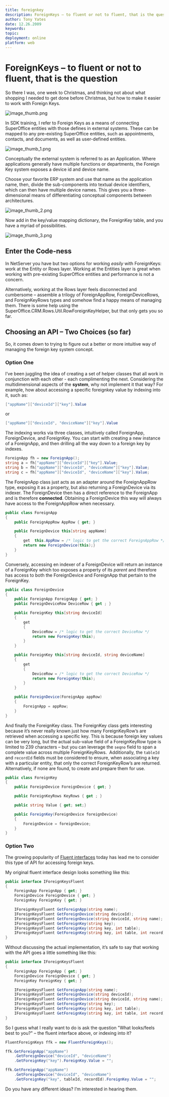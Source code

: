 ```yaml
---
title: foreignkey
description: ForeignKeys – to fluent or not to fluent, that is the question
author: Tony Yates
date: 12.26.2009
keywords:
topic:
deployment: online
platform: web
---
```


# ForeignKeys – to fluent or not to fluent, that is the question

So there I was, one week to Christmas, and thinking not about what shopping I needed to get done before Christmas, but how to make it easier to work with Foreign Keys.

![image_thumb.png][img1]

In SDK training, I refer to Foreign Keys as a means of connecting SuperOffice entities with those defines in external systems. These can be mapped to any pre-existing SuperOffice entities, such as appointments, contacts, and documents, as well as user-defined entities.

![image_thumb_1.png][img2]

Conceptually the external system is referred to as an Application. Where applications generally have multiple functions or departments, the Foreign Key system exposes a device id and device name.

Choose your favorite ERP system and use that name as the application name, then, divide the sub-components into textual device identifiers, which can then have multiple device names. This gives you a three-dimensional means of differentiating conceptual components between architectures.

![image_thumb_2.png][img3]

Now add in the key/value mapping dictionary, the ForeignKey table, and you have a myriad of possibilities.

![image_thumb_3.png][img4]

## Enter the Code-ness

In NetServer you have but two options for working *easily* with ForeignKeys: work at the Entity or Rows layer. Working at the Entities layer is great when working with pre-existing SuperOffice entities and performance is not a concern.

Alternatively, working at the Rows layer feels disconnected and cumbersome – assemble a trilogy of ForeignAppRow, ForeignDeviceRows, and ForeignKeyRows types and somehow find a happy means of managing them. There is some help using the SuperOffice.CRM.Rows.Util.RowForeignKeyHelper, but that only gets you so far.

## Choosing an API – Two Choices (so far)

So, it comes down to trying to figure out a better or more intuitive way of managing the foreign key system concept.

### Option One

I’ve been juggling the idea of creating a set of helper classes that all work in conjunction with each other - each complimenting the next. Considering the multidimensional aspects of the **system**, why not implement it that way? For example, how about accessing a specific foreignkey value by indexing into it, such as:

```csharp
["appName"]["deviceId"]["key"].Value
```

or

```csharp
["appName"]["deviceId", "deviceName"]["key"].Value
```

The indexing works via three classes, intuitively called ForeignApp, ForeignDevice, and ForeignKey. You can start with creating a new instance of a ForeignApp, and then drilling all the way down to a foreign key by indexes.

```csharp
ForeignApp fh = new ForeignApp();
string a = fh["appName"]["deviceId"]["key"].Value;
string b = fh["appName"]["deviceId", "deviceName"]["key"].Value;
string c = fh["appName"]["deviceId", "deviceName"]["key"].Value;
```

The ForeignApp class just acts as an adapter around the ForeignAppRow type, exposing it as a property, but also returning a ForeignDevice via its indexer. The ForeignDevice then has a direct reference to the ForeignApp and is therefore **connected**. Obtaining a ForeignDevice this way will always have access to the ForeignAppRow when necessary.

```csharp
public class ForeignApp
{
    public ForeignAppRow AppRow { get; }

    public ForeignDevice this[string appName]
    {
        get  this.AppRow = /* logic to get the correct ForeignAppRow */
        return new ForeignDevice(this);}
    }
}
```

Conversely, accessing en indexer of a ForeignDevice will return an instance of a ForeignKey which too exposes a property of its *parent* and therefore has access to both the ForeignDevice and ForeignApp that pertain to the ForeignKey.

```csharp
public class ForeignDevice
{
    public ForeignApp ForeignApp { get; }
    public ForeignDeviceRow DeviceRow { get ; }

    public ForeignKey this[string deviceId]
    {
        get
        {
            DeviceRow = /* logic to get the correct DeviceRow */
            return new ForeignKey(this);
        }
    }

    public ForeignKey this[string deviceId, string deviceName]
    {
        get
        {
            DeviceRow = /* logic to get the correct DeviceRow */
            return new ForeignKey(this);
        }
    }

    public ForeignDevice(ForeignApp appRow)
    {
        ForeignApp = appRow;
    }
}
```

And finally the ForeignKey class. The ForeignKey class gets interesting because it’s never really known just how many ForeignKeyRow’s are retrieved when accessing a specific key. This is because foreign key values can be very long, but the actual sub-value field of a ForeignKeyRow type is limited to 239 characters – but you can leverage the `seqno` field to span a complete value across multiple ForeignKeyRows.  Additionally, the `tableId` and `recordId` fields must be considered to ensure, when associating a key with a particular entity, that only the correct ForeignKeyRow’s are returned. Alternatively, if none are found, to create and prepare them for use.

```csharp
public class ForeignKey
{
    public ForeignDevice ForeignDevice { get; }

    public ForeignKeyRows KeyRows { get ; }

    public string Value { get; set;}

    public ForeignKey(ForeignDevice foreignDevice)
    {
        ForeignDevice = foreignDevice;
    }
}
```

### Option Two

The growing popularity of [Fluent interfaces][1] today has lead me to consider this type of API for accessing foreign keys.

My original fluent interface design looks something like this:

```csharp
public interface IForeignKeysFluent
{
    ForeignApp ForeignApp { get; }
    ForeignDevice ForeignDevice { get; }
    ForeignKey ForeignKey { get; }

    IForeignKeysFluent GetForeignApp(string name);
    IForeignKeysFluent GetForeignDevice(string deviceId);
    IForeignKeysFluent GetForeignDevice(string deviceId, string name);
    IForeignKeysFluent GetForeignKey(string key);
    IForeignKeysFluent GetForeignKey(string key, int table);
    IForeignKeysFluent GetForeignKey(string key, int table, int record);
}
```

Without discussing the actual implementation, it’s safe to say that working with the API goes a little something like this:

```csharp
public interface IForeignKeysFluent
{
    ForeignApp ForeignApp { get; }
    ForeignDevice ForeignDevice { get; }
    ForeignKey ForeignKey { get; }

    IForeignKeysFluent GetForeignApp(string name);
    IForeignKeysFluent GetForeignDevice(string deviceId);
    IForeignKeysFluent GetForeignDevice(string deviceId, string name);
    IForeignKeysFluent GetForeignKey(string key);
    IForeignKeysFluent GetForeignKey(string key, int table);
    IForeignKeysFluent GetForeignKey(string key, int table, int record);
}
```

So I guess what I really want to do is ask the question "What looks/feels best to you?" – the fluent interface above, or indexing into it?

```csharp
FluentForeignKeys ffk = new FluentForeignKeys();

ffk.GetForeignApp("appName")
    .GetForeignDevice("deviceId", "deviceName")
    .GetForeignKey("key").ForeignKey.Value = "";

ffk.GetForeignApp("appName")
    .GetForeignDevice("deviceId", "deviceName")
    .GetForeignKey("key", tableId, recordId).ForeignKey.Value = "";
```

Do you have any different ideas? I’m interested in hearing them.

<!-- Referenced links -->
[1]: http://en.wikipedia.org/wiki/Fluent_interface

<!-- Referenced images -->
[img1]: media/foreignkey-1095.jpg
[img2]: media/foreignkey-1096.jpg
[img3]: media/foreignkey-1097.jpg
[img4]: media/foreignkey-1098.jpg
